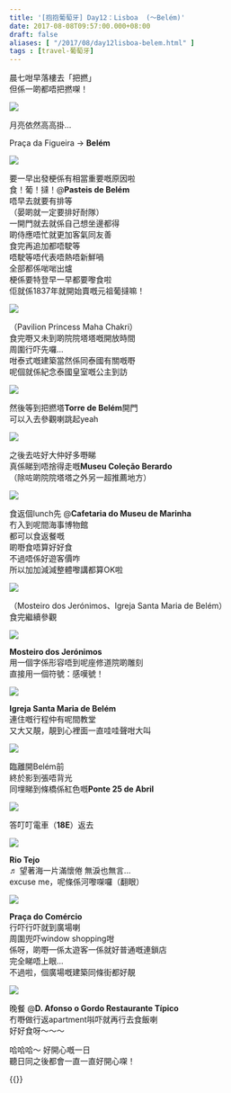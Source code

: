 ```yaml
---
title: '[抱抱葡萄牙] Day12：Lisboa  (～Belém)'
date: 2017-08-08T09:57:00.000+08:00
draft: false
aliases: [ "/2017/08/day12lisboa-belem.html" ]
tags : [travel-葡萄牙]
---
```


晨七咁早落樓去「把撚」  
但係一啲都唔把撚㗎！

[![](https://c1.staticflickr.com/5/4316/35784934930_8f89ccd0a0_z.jpg)](https://c1.staticflickr.com/5/4316/35784934930_8f89ccd0a0_z.jpg)

月亮依然高高掛...

  
Praça da Figueira → **Belém**  

[![](https://c1.staticflickr.com/5/4308/35342889334_4cec1befd2_z.jpg)](https://c1.staticflickr.com/5/4308/35342889334_4cec1befd2_z.jpg)

要一早出發梗係有相當重要嘅原因啦  
食！葡！撻！@**Pasteis de Belém**  
唔早去就要有排等  
（晏啲就一定要排好耐隊）  
一開門就去就係自己想坐邊都得  
啲侍應唔忙就更加客氣同友善  
食完再追加都唔駛等  
唔駛等唔代表唔熱唔新鮮喎  
全部都係啱啱出爐  
梗係要特登早一早都要嚟食啦  
佢就係1837年就開始賣嘅元祖葡撻嘛！  

[![](https://c1.staticflickr.com/5/4323/36139448856_bdf13a9f33_z.jpg)](https://c1.staticflickr.com/5/4323/36139448856_bdf13a9f33_z.jpg)

（Pavilion Princess Maha Chakri）  
食完嘢又未到啲院院塔塔嘅開放時間  
周圍行吓先囉...  
咁泰式嘅建築當然係同泰國有關嘅嘢  
呢個就係紀念泰國皇室嘅公主到訪  

![](/images/portugal12.jpg)

然後等到把撚塔**Torre de Belém**開門  
可以入去參觀喇跳起yeah  

[![](https://c1.staticflickr.com/5/4326/36047996831_98d7a7bd6a_z.jpg)](https://c1.staticflickr.com/5/4326/36047996831_98d7a7bd6a_z.jpg)

之後去咗好大仲好多嘢睇  
真係睇到唔捨得走嘅**Museu Coleção Berardo**  
（除咗啲院院塔塔之外另一超推薦地方）  

[![](https://c1.staticflickr.com/5/4305/35894076910_057f371176_z.jpg)](https://c1.staticflickr.com/5/4305/35894076910_057f371176_z.jpg)

食返個lunch先 @**Cafetaria do Museu de Marinha**  
冇入到呢間海事博物館  
都可以食返餐嘅  
啲嘢食唔算好好食  
不過唔係好遊客價咋  
所以加加減減整體嚟講都算OK啦  

[![](https://c1.staticflickr.com/5/4313/36287222245_9dc2cfc6d4_z.jpg)](https://c1.staticflickr.com/5/4313/36287222245_9dc2cfc6d4_z.jpg)

（Mosteiro dos Jerónimos、Igreja Santa Maria de Belém）  
食完繼續參觀  

[![](https://c1.staticflickr.com/5/4326/36154936771_f9951d88ae_z.jpg)](https://c1.staticflickr.com/5/4326/36154936771_f9951d88ae_z.jpg)

**Mosteiro dos Jerónimos**  
用一個字係形容唔到呢座修道院啲雕刻  
直接用一個符號：感嘆號！  

[![](https://c1.staticflickr.com/5/4298/36121485892_1afc7a083b_z.jpg)](https://c1.staticflickr.com/5/4298/36121485892_1afc7a083b_z.jpg)

**Igreja Santa Maria de Belém**  
連住嘅行程仲有呢間教堂  
又大又靚，靚到心裡面一直哇哇聲咁大叫  

[![](https://c1.staticflickr.com/5/4304/35790807510_b790f5a958_z.jpg)](https://c1.staticflickr.com/5/4304/35790807510_b790f5a958_z.jpg)

臨離開Belém前  
終於影到張唔背光  
同埋睇到條橋係紅色嘅**Ponte 25 de Abril**  

[![](https://c1.staticflickr.com/5/4304/35895186130_82bfc6bb8f_z.jpg)](https://c1.staticflickr.com/5/4304/35895186130_82bfc6bb8f_z.jpg)

答叮叮電車（**18E**）返去  

[![](https://c1.staticflickr.com/5/4320/36288688395_c199408645_z.jpg)](https://c1.staticflickr.com/5/4320/36288688395_c199408645_z.jpg)

**Rio Tejo**  
♬ 望著海一片滿懷倦 無淚也無言...  
excuse me，呢條係河嚟㗎囉（翻眼）  

[![](https://c1.staticflickr.com/5/4309/35895444300_9276f54272_z.jpg)](https://c1.staticflickr.com/5/4309/35895444300_9276f54272_z.jpg)

**Praça do Comércio**  
行吓行吓就到廣場喇  
周圍兜吓window shopping咁  
係呀，啲嘢一係太遊客一係就好普通嘅連鎖店  
完全睇唔上眼...  
不過啦，個廣場嘅建築同條街都好靚  

[![](https://c1.staticflickr.com/5/4309/36289052065_85ea5ac711_z.jpg)](https://c1.staticflickr.com/5/4309/36289052065_85ea5ac711_z.jpg)

晚餐 @**D. Afonso o Gordo Restaurante Típico**  
冇嘢做行返apartment唞吓就再行去食飯喇  
好好食呀～～～  
  
  
哈哈哈～ 好開心嘅一日  
聽日同之後都會一直一直好開心㗎！  
  

{{<portugal>}}  
